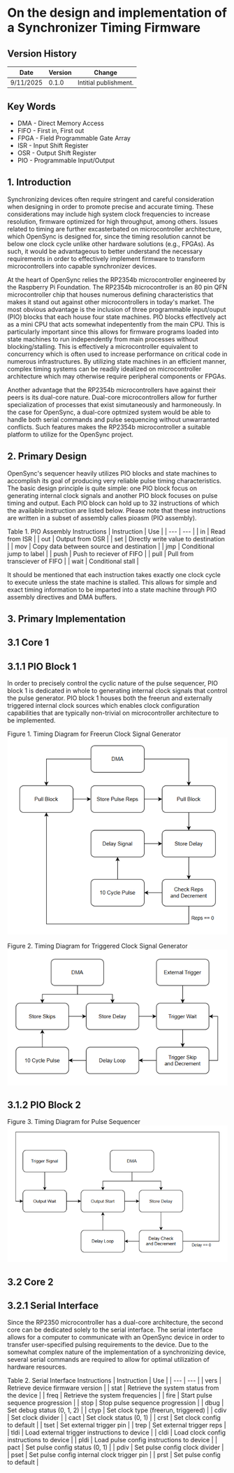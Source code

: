 # On the design and implementation of a Synchronizer Timing Firmware

## Version History
| Date | Version | Change | 
| --- | --- | --- |
| 9/11/2025 | 0.1.0 | Intitial publishment. |

## Key Words
- DMA - Direct Memory Access
- FIFO - First in, First out
- FPGA - Field Programmable Gate Array
- ISR - Input Shift Register
- OSR - Output Shift Register
- PIO - Programmable Input/Output

## 1. Introduction
Synchronizing devices often require stringent and careful consideration when designing in order to promote precise and accurate timing. These considerations may include high system clock frequencies to increase resolution, firmware optimized for high throughput, among others. Issues related to timing are further excasterbated on microcontroller architecture, which OpenSync is designed for, since the timing resolution cannot be below one clock cycle unlike other hardware solutions (e.g., FPGAs). As such, it would be advantageous to better understand the necessary requirements in order to effectively implement firmware to transform microcontrollers into capable synchronizer devices.

At the heart of OpenSync relies the RP2354b microcontroller engineered by the Raspberry Pi Foundation. The RP2354b microcontroller is an 80 pin QFN microcontroller chip that houses numerous defining characteristics that makes it stand out against other microcontrollers in today's market. The most obvious advantage is the inclusion of three programmable input/ouput (PIO) blocks that each house four state machines. PIO blocks effectlvely act as a mini CPU that acts somewhat indepentently from the main CPU. This is particularly important since this allows for firmware programs loaded into state machines to run independently from main processes without blocking/stalling. This is effectively a microcontroller equivalent to concurrency which is often used to increase performance on critical code in numerous infrastructures. By utilizing state machines in an efficient manner, complex timing systems can be readily idealized on microcontroller architecture which may otherwise require peripheral components or FPGAs. 

Another advantage that the RP2354b microcontrollers have against their peers is its dual-core nature. Dual-core microcontrollers allow for further specialization of processes that exist simutaneously and harmoneously. In the case for OpenSync, a dual-core optmized system would be able to handle both serial commands and pulse sequencing without unwarranted conflicts. Such features makes the RP2354b microcontroller a suitable platform to utilize for the OpenSync project.

## 2. Primary Design
OpenSync's sequencer heavily utilizes PIO blocks and state machines to accomplish its goal of producing very reliable pulse timing characteristics. The basic design principle is quite simple: one PIO block focus on generating internal clock signals and another PIO block focuses on pulse timing and output. Each PIO block can hold up to 32 instructions of which the available instruction are listed below. Please note that these instructions are written in a subset of assembly calles pioasm (PIO assembly).

Table 1. PIO Assembly Instructions
| Instruction | Use |
| --- | --- |
| in | Read from ISR |
| out | Output from OSR |
| set | Directly write value to destination |
| mov | Copy data between source and destination |
| jmp | Conditional jump to label |
| push | Push to reciever of FIFO |
| pull | Pull from transciever of FIFO |
| wait | Conditional stall |

It should be mentioned that each instruction takes exactly one clock cycle to execute unless the state machine is stalled. This allows for simple and exact timing information to be imparted into a state machine through PIO assembly directives and DMA buffers.

## 3. Primary Implementation

## 3.1 Core 1

## 3.1.1 PIO Block 1
In order to precisely control the cyclic nature of the pulse sequencer, PIO block 1 is dedicated in whole to generating internal clock signals that control the pulse generator. PIO block 1 houses both the freerun and externally triggered internal clock sources which enables clock configuration capabilities that are typically non-trivial on microcontroller architecture to be implemented. 

Figure 1. Timing Diagram for Freerun Clock Signal Generator
![Timing Graph for Freerun Clock Signal Generator](assets/images/sequencer_pio_clock_freerun_flowchart.png)

Figure 2. Timing Diagram for Triggered Clock Signal Generator
![Timing Graph for Triggered Clock Signal Generator](assets/images/sequencer_pio_clock_triggered_flowchart.png)

## 3.1.2 PIO Block 2
Figure 3. Timing Diagram for Pulse Sequencer
![Timing Graph for Pulse Sequencer](assets/images/sequencer_pio_pulse_sequence_flowchart.png)

## 3.2 Core 2

## 3.2.1 Serial Interface
Since the RP2350 microcontroller has a dual-core architecture, the second core can be dedicated solely to the serial interface. The serial interface allows for a computer to communicate with an OpenSync device in order to transfer user-specified pulsing requirements to the device. Due to the somewhat complex nature of the implementation of a synchronizing device, several serial commands are required to allow for optimal utilization of hardware resources. 

Table 2. Serial Interface Instructions
| Instruction | Use |
| --- | --- |
| vers | Retrieve device firmware version |
| stat | Retrieve the system status from the device |
| freq | Retrieve the system frequencies |
| fire | Start pulse sequence progression |
| stop | Stop pulse sequence progression |
| dbug | Set debug status (0, 1, 2) |
| ctyp | Set clock type (freerun, triggered) |
| cdiv | Set clock divider |
| cact | Set clock status (0, 1) |
| crst | Set clock config to default |
| tset | Set external trigger pin |
| trep | Set external trigger reps |
| tldi | Load external trigger instructions to device |
| cldi | Load clock config instructions to device |
| pldi | Load pulse config instructions to device |
| pact | Set pulse config status (0, 1) |
| pdiv | Set pulse config clock divider |
| pset | Set pulse config internal clock trigger pin |
| prst | Set pulse config to default |
